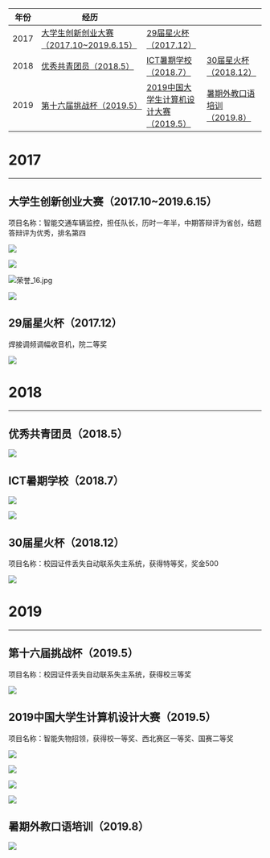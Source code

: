 |年份|经历|||
|------|------|------|------|
|2017|[大学生创新创业大赛（2017.10~2019.6.15）](https://github.com/ljgithub669/me/blob/master/README.md#%E5%A4%A7%E5%AD%A6%E7%94%9F%E5%88%9B%E6%96%B0%E5%88%9B%E4%B8%9A%E5%A4%A7%E8%B5%9B2017102019615)|[29届星火杯（2017.12）](https://github.com/ljgithub669/me/blob/master/README.md#29%E5%B1%8A%E6%98%9F%E7%81%AB%E6%9D%AF201712)|
|2018|[优秀共青团员（2018.5）](https://github.com/ljgithub669/me/blob/master/README.md#%E4%BC%98%E7%A7%80%E5%85%B1%E9%9D%92%E5%9B%A2%E5%91%9820185)|[ICT暑期学校（2018.7）](https://github.com/ljgithub669/me/blob/master/README.md#ict%E6%9A%91%E6%9C%9F%E5%AD%A6%E6%A0%A120187)|[30届星火杯（2018.12）](https://github.com/ljgithub669/me/blob/master/README.md#30%E5%B1%8A%E6%98%9F%E7%81%AB%E6%9D%AF201812)|
|2019|[第十六届挑战杯（2019.5）](https://github.com/ljgithub669/me/blob/master/README.md#%E7%AC%AC%E5%8D%81%E5%85%AD%E5%B1%8A%E6%8C%91%E6%88%98%E6%9D%AF20195)|[2019中国大学生计算机设计大赛（2019.5）](https://github.com/ljgithub669/me/blob/master/README.md#2019%E4%B8%AD%E5%9B%BD%E5%A4%A7%E5%AD%A6%E7%94%9F%E8%AE%A1%E7%AE%97%E6%9C%BA%E8%AE%BE%E8%AE%A1%E5%A4%A7%E8%B5%9B20195)|[暑期外教口语培训（2019.8）](https://github.com/ljgithub669/me/blob/master/README.md#%E6%9A%91%E6%9C%9F%E5%A4%96%E6%95%99%E5%8F%A3%E8%AF%AD%E5%9F%B9%E8%AE%AD20198)|

# 2017
-----

## 大学生创新创业大赛（2017.10~2019.6.15）

项目名称：智能交通车辆监控，担任队长，历时一年半，中期答辩评为省创，结题答辩评为优秀，排名第四

![](http://ww1.sinaimg.cn/large/006YKa8tly1g6c533htm4j31110gvwjy.jpg)

![](http://ww1.sinaimg.cn/large/006YKa8tly1g6c5339yvkj31150g9wju.jpg)

![荣誉_16.jpg](http://ww1.sinaimg.cn/large/006YKa8tly1g6s3n652llj31go11k76h.jpg)

![](http://ww1.sinaimg.cn/large/006YKa8tly1g6c57qekmcj30mu0h5x56.jpg)

## 29届星火杯（2017.12）

焊接调频调幅收音机，院二等奖

![](http://ww1.sinaimg.cn/large/006YKa8tly1g6c5fb8yhdj31vs1c44ck.jpg)

# 2018
-----

## 优秀共青团员（2018.5）

![](http://ww1.sinaimg.cn/large/006YKa8tly1g6c60zfvc6j31sn18wk2l.jpg)

## ICT暑期学校（2018.7）

![](http://ww1.sinaimg.cn/large/006YKa8tly1g6c5hoiakvj31681osdkh.jpg)

![](http://ww1.sinaimg.cn/large/006YKa8tly1g6c69tjxv8j30sg0izdle.jpg)

## 30届星火杯（2018.12）

项目名称：校园证件丢失自动联系失主系统，获得特等奖，奖金500

![](http://ww1.sinaimg.cn/large/006YKa8tly1g6c5kf563dj31g41180vx.jpg)

# 2019
------

## 第十六届挑战杯（2019.5）

项目名称：校园证件丢失自动联系失主系统，获得校三等奖

![](http://ww1.sinaimg.cn/large/006YKa8tly1g6c5q7sqeqj31ss1bgdk2.jpg)

## 2019中国大学生计算机设计大赛（2019.5）

项目名称：智能失物招领，获得校一等奖、西北赛区一等奖、国赛二等奖

![](http://ww1.sinaimg.cn/large/006YKa8tly1g6c5tlry2xj31tc1a4n2f.jpg)

![](http://ww1.sinaimg.cn/large/006YKa8tly1g6c5ucw9g6j31fk10gtg2.jpg)

![](http://ww1.sinaimg.cn/large/006YKa8tly1g6c5wlm639j31hb0u0gvy.jpg)

![](http://ww1.sinaimg.cn/large/006YKa8tly1g6c5x3r0ejj31400u0whw.jpg)

## 暑期外教口语培训（2019.8）

![](http://ww1.sinaimg.cn/large/006YKa8tly1g6c661bcw0j30po0h4x6l.jpg)
